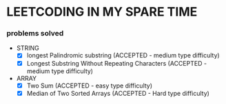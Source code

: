 # LEETCODING IN MY SPARE TIME

### problems solved

- STRING
  - [x] longest Palindromic substring (ACCEPTED - medium type difficulty)
  - [x] Longest Substring Without Repeating Characters (ACCEPTED - medium type difficulty)
- ARRAY
  - [x] Two Sum (ACCEPTED - easy type difficulty)
  - [x] Median of Two Sorted Arrays (ACCEPTED - Hard type difficulty)
